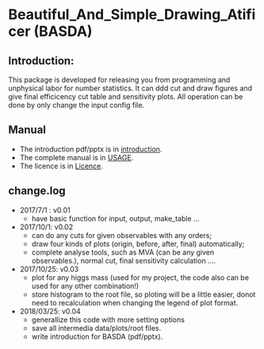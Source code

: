 # Beautiful_And_Simple_Drawing_Atificer (BASDA)

## Introduction:
This package is developed for releasing you from programming and unphysical labor for number statistics. It can ddd cut and draw figures and give final efficicency cut table and sensitivity plots.
All operation can be done by only change the input config file.

## Manual
 - The introduction pdf/pptx is in [introduction](./doc/BASDA_Introduction.pdf).
 - The complete manual is in [USAGE](./doc/USAGE.md).
 - The licence is in [Licence](./doc/LICENCE).

## change.log
- 2017/7/1 :  v0.01 
    - have basic function for input, output, make_table ...
- 2017/10/1:  v0.02 
    - can do any cuts for given observables with any orders; 
    - draw four kinds of plots (origin, before, after, final) automatically; 
    - complete analyse tools, such as MVA (can be any given observables.), normal cut, final sensitivity calculation ....
- 2017/10/25: v0.03
    - plot for any higgs mass (used for my project, the code also can be used for any other combination!)
    - store histogram to the root file, so ploting will be a little easier, donot need to recalculation when changing the legend of plot format.
- 2018/03/25: v0.04
    - generallize this code with more setting options 
    - save all intermedia data/plots/root files.
    - write introduction for BASDA (pdf/pptx).
